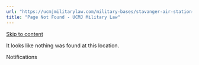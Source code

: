 ```yaml
---
url: "https://ucmjmilitarylaw.com/military-bases/stavanger-air-station-norway-military-defense-lawyer-ucmj-legal-guide/%7Blocation14"
title: "Page Not Found - UCMJ Military Law"
---
```


[Skip to content](https://ucmjmilitarylaw.com/military-bases/stavanger-air-station-norway-military-defense-lawyer-ucmj-legal-guide/%7Blocation14#content)

It looks like nothing was found at this location.

Notifications